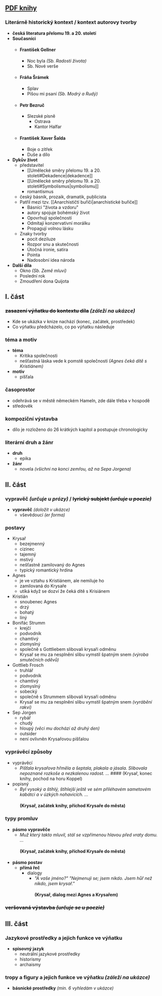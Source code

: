 ## [PDF knihy](https://web2.mlp.cz/koweb/00/03/37/00/37/krysar.pdf)
### Literárně historický kontext / kontext autorovy tvorby
- **česká literatura přelomu 19. a 20. století**
- **Současníci**
	- #### František Gellner
		- Noc byla *(Sb. Radosti života)*
		- Sb. Nové verše
	- #### Fráňa Šrámek
		- Splav
		- Píšou mi psaní *(Sb. Modrý a Rudý)*
	- #### Petr Bezruč
		- Slezské písně
			- Ostrava
			- Kantor Halfar
	- #### František Xaver Šalda
		- Boje o zítřek
		- Duše a dílo
- **Dykův život**
	- představitel
		- [[Umělecké směry přelomu 19. a 20. století#Dekadence|dekadence]]
		- [[Umělecké směry přelomu 19. a 20. století#Symbolismus|symbolismu]]
		- romantismus
	- český básník, prozaik, dramatik, publicista
	- Patřil mezi tzv. [[Anarchističtí buřiči|anarchistické buřiče]]
		- Básníci "života a vzdoru"
		- autory spojuje bohémský život
		- Opovrhují společností
		- Odmítají konzervativní morálku
		- Propagují volnou lásku
	- Znaky tvorby
		- pocit deziluze
		- Rozpor snu a skutečnosti
		- Útočná ironie, satira
		- Pointa
		- Nadosobní idea národa
- **Další díla**
	- Okno *(Sb. Země mluví)*
	- Poslední rok
	- Zmoudření dona Quijota
## I. část

### ~~zasazení výňatku do kontextu díla~~ *(záleží na ukázce)*
- Kde se ukázka v knize nachází (konec, začátek, prostředek)
- Co výňatku předcházelo, co po výňatku následuje 
### téma a motiv
- **téma**
	- Kritika společnosti 
	- nešťastná láska vede k pomstě společnosti *(Agnes čeká dítě s Kristiánem)*
- **motiv**
	- píšťala 
### časoprostor
- odehrává se v městě německém Hameln, zde dále třeba v hospodě
- středověk
### kompoziční výstavba
- dílo je rozloženo do 26 krátkých kapitol a postupuje chronologicky
### literární druh a žánr
- **druh**
	- epika
- **žánr**
	- novela *(všichni na konci zemřou, až na Sepa Jorgena)*
## II. část
### vypravěč *(určuje u prózy)* / ~~lyrický subjekt *(určuje u poezie)*~~
- **vypravěč** *(doložit v ukázce)*
	- vševědoucí *(er forma)*
### postavy
- Krysař
	- bezejmenný
	- cizinec
	- tajemný
	- mstivý
	- nešťastně zamilovaný do Agnes
	- typický romantický hrdina
- Agnes
	- je ve vztahu s Kristiánem, ale nemiluje ho
	- zamilovaná do Krysaře
	- utíká když se dozví že čeká dítě s Krisiánem
- Kristián
	- snoubenec Agnes
	- drzý
	- bohatý
	- líný
- Bonifác Strumm
	- krejčí
	- podvodník
	- chamtivý
	- zlomyslný
	- společně s Gottliebem slibovali krysaři odměnu
	- Krysař se mu za nesplnění slibu vymstil špatným snem *(výroba smutečních oděvů)*
- Gottlieb Frosch
	- truhlář
	- podvodník
	- chamtivý
	- zlomyslný
	- sobecký
	- společně s Strummem slibovali krysaři odměnu
	- Krysař se mu za nesplnění slibu vymstil špatným snem *(vyrábění rakví)*
- Sep Jorgen
	- rybář
	- chudý
	- hloupý *(věci mu dochází až druhý den)*
	- outsider
	- není ovlivněn Krysařovou píšťalou
### vyprávěcí způsoby
- vyprávěcí
	-  *Píšťala krysařova hřměla a šeptala, plakala a jásala. Slibovala nepoznané rozkoše a nezkalenou radost. …*
	  #### (Krysař, konec knihy, pochod na horu Koppel)
- popisný
	- *Byl vysoký a štíhlý, štíhlejší ještě ve sém přiléhavém sametovém kabátci a v úzkých nohavicích. …*
	  #### (Krysař, začátek knihy, příchod Krysaře do města)
### typy promluv
- **pásmo vypravěče**
	- *Muž který takto mluvil, stál se vzpřímenou hlavou před vraty domu. …*
	  #### (Krysař, začátek knihy, příchod Krysaře do města)
- **pásmo postav**
	- **přímá řeč**
		- dialogy
			- *"A vaše jméno?"
			  "Nejmenuji se; jsem nikdo. Jsem hůř než nikdo, jsem krysař."*
			  #### (Krysař, dialog mezi Agnes a Krysařem)
### ~~veršovaná výstavba  *(určuje se u poezie)*~~
## III. část
### Jazykové prostředky a jejich funkce ve výňatku
- **spisovný jazyk**
	- neutrální jazykové prostředky
	- historismy
	- archaismy
### tropy a figury a jejich funkce ve výňatku *(záleží na ukázce)*
- **básnické prostředky** *(min. 6 vyhledám v ukázce)*